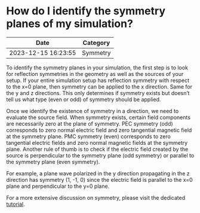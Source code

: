 # How do I identify the symmetry planes of my simulation?

| Date       | Category    |
|------------|-------------|
| 2023-12-15 16:23:55 | Symmetry |


To identify the symmetry planes in your simulation, the first step is to look for reflection symmetries in the geometry as well as the sources of your setup. If your entire simulation setup has reflection symmetry with respect to the x=0 plane, then symmetry can be applied to the x direction. Same for the y and z directions. This only determines if symmetry exists but doesn’t tell us what type (even or odd) of symmetry should be applied.

Once we identify the existence of symmetry in a direction, we need to evaluate the source field. When symmetry exists, certain field components are necessarily zero at the plane of symmetry. PEC symmetry (odd) corresponds to zero normal electric field and zero tangential magnetic field at the symmetry plane. PMC symmetry (even) corresponds to zero tangential electric fields and zero normal magnetic fields at the symmetry plane. Another rule of thumb is to check if the electric field created by the source is perpendicular to the symmetry plane (odd symmetry) or parallel to the symmetry plane (even symmetry).

For example, a plane wave polarized in the y direction propagating in the z direction has symmetry (1, -1, 0) since the electric field is parallel to the x=0 plane and perpendicular to the y=0 plane.

For a more extensive discussion on symmetry, please visit the dedicated [tutorial](https://www.flexcompute.com/tidy3d/examples/notebooks/Symmetry/).